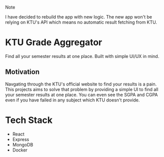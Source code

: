 > [!NOTE]
> I have decided to rebuild the app with new logic. The new app won't be relying on KTU's API which means no automatic result fetching from KTU.

# KTU Grade Aggregator

Find all your semester results at one place. Built with simple UI/UX in mind.

## Motivation

Navgating through the KTU's official website to find your results is a pain. This projects aims to solve that problem by providing a simple UI to find all your semester results at one place. You can even see the SGPA and CGPA even if you have failed in any subject which KTU doesn't provide.

# Tech Stack

- React
- Express
- MongoDB
- Docker

